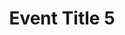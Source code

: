 ---
title: Event Title 5
dateStart: '1976-05-25'
dateEnd: '1976-09-11'
tags: "[tag 5, tag 6, tag 7]"
description: Lorem ipsum dolor sit amet, consectetur adipiscing elit, sed do eiusmod
  tempor incididunt ut labore et dolore magna aliqua. Ut enim ad minim veniam, quis
  nostrud exercitation ullamco laboris nisi ut aliquip ex ea commodo consequat. Duis
  aute irure dolor in reprehenderit in voluptate velit esse cillum dolore eu fugiat
  nulla pariatur. Excepteur sint occaecat cupidatat non proident, sunt in culpa qui
  officia deserunt mollit anim id est laborum.
image: 
pid: '5'
permalink: "/events/5/"
layout: event
---